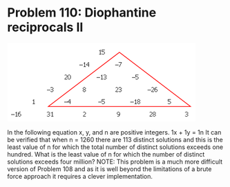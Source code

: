 # Problem 110: Diophantine reciprocals II

![problem](problem.gif)

In the following equation x, y, and n are positive integers. 1x + 1y =
1n It can be verified that when n = 1260 there are 113 distinct
solutions and this is the least value of n for which the total number of
distinct solutions exceeds one hundred. What is the least value of n for
which the number of distinct solutions exceeds four million? NOTE: This
problem is a much more difficult version of Problem 108 and as it is
well beyond the limitations of a brute force approach it requires a
clever implementation.